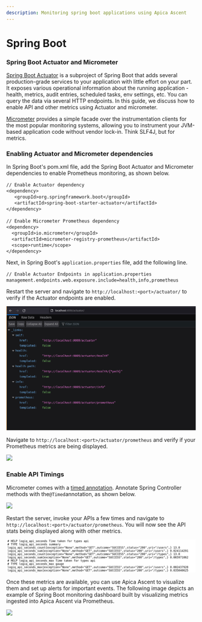 ```yaml
---
description: Monitoring spring boot applications using Apica Ascent
---
```


# Spring Boot

### Spring Boot Actuator and Micrometer

[Spring Boot Actuator](https://docs.spring.io/spring-boot/docs/current/reference/htmlsingle/#production-ready) is a subproject of Spring Boot that adds several production-grade services to your application with little effort on your part. It exposes various operational information about the running application - health, metrics, audit entries, scheduled tasks, env settings, etc. You can query the data via several HTTP endpoints. In this guide, we discuss how to enable API and other metrics using Actuator and micrometer.

[Micrometer](https://micrometer.io/) provides a simple facade over the instrumentation clients for the most popular monitoring systems, allowing you to instrument your JVM-based application code without vendor lock-in. Think SLF4J, but for metrics.

### Enabling Actuator and Micrometer dependencies

In Spring Boot's pom.xml file, add the Spring Boot Actuator and Micrometer dependencies to enable Prometheus monitoring, as shown below.

```
// Enable Actuator dependency
<dependency>
   <groupId>org.springframework.boot</groupId>
   <artifactId>spring-boot-starter-actuator</artifactId>
</dependency>

// Enable Micrometer Prometheus dependency
<dependency>
  <groupId>io.micrometer</groupId>
  <artifactId>micrometer-registry-prometheus</artifactId>
  <scope>runtime</scope>
</dependency>
```

Next, in Spring Boot's `application.properties` file, add the following line.

```
// Enable Actuator Endpoints in application.properties
management.endpoints.web.exposure.include=health,info,prometheus
```

Restart the server and navigate to `http://localhost:<port>/actuator/` to verify if the Actuator endpoints are enabled.

![Actuator Endpoints](<../../../.gitbook/assets/image (37) (1) (1).png>)

Navigate to `http://localhost:<port>/actuator/prometheus` and verify if your Prometheus metrics are being displayed.

![](<../../../.gitbook/assets/image (108).png>)

### Enable API Timings

Micrometer comes with a [timed annotation](https://micrometer.io/docs/concepts#_the_timed_annotation). Annotate Spring Controller methods with the`@Timed`annotation, as shown below.

![](<../../../.gitbook/assets/image (109).png>)

Restart the server, invoke your APIs a few times and navigate to `http://localhost:<port>/actuator/prometheus`. You will now see the API stats being displayed along with other metrics.

![](<../../../.gitbook/assets/image (57) (1).png>)

Once these metrics are available, you can use Apica Ascent to visualize them and set up alerts for important events. The following image depicts an example of Spring Boot monitoring dashboard built by visualizing metrics ingested into Apica Ascent via Prometheus.

![](../../../.gitbook/assets/Spring-boot.png)
